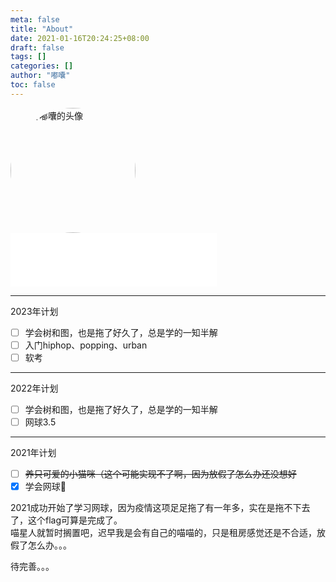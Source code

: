 ```yaml
---
meta: false
title: "About"
date: 2021-01-16T20:24:25+08:00
draft: false
tags: []
categories: []
author: "嘟囔"
toc: false
---
```

<img src="/author.jpg" alt="博客嘟囔的头像" class="img_avatar" width="200px" style="border-radius:100%">

<iframe frameborder="no" border="0" marginwidth="0" marginheight="0" width=330 height=86 src="//music.163.com/outchain/player?type=2&id=1698603&auto=1&height=66"></iframe>


---
2023年计划

- [ ] 学会树和图，也是拖了好久了，总是学的一知半解
- [ ] 入门hiphop、popping、urban
- [ ] 软考
  
---
2022年计划

- [ ] 学会树和图，也是拖了好久了，总是学的一知半解
- [ ] 网球3.5

---

2021年计划

- [ ] ~~养只可爱的小猫咪（这个可能实现不了啊，因为放假了怎么办还没想好~~
- [x] 学会网球🎾

2021成功开始了学习网球，因为疫情这项足足拖了有一年多，实在是拖不下去了，这个flag可算是完成了。  
喵星人就暂时搁置吧，迟早我是会有自己的喵喵的，只是租房感觉还是不合适，放假了怎么办。。。  

待完善。。。